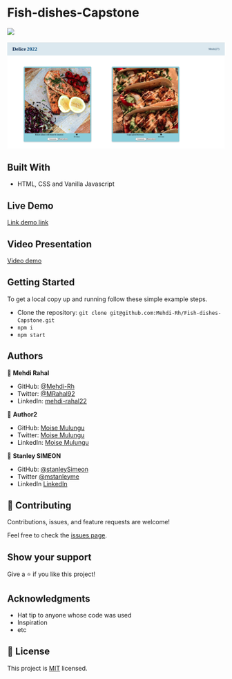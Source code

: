 # Fish-dishes-Capstone

![](https://img.shields.io/badge/Microverse-blueviolet)

![screenshot](./delicious-meal.png)

## Built With

- HTML, CSS and Vanilla Javascript

## Live Demo

[Link demo link](https://mehdi-rh.github.io/Fish-dishes-Capstone/)


## Video Presentation

[Video demo](https://www.loom.com/share/d94cb47c28e3407bb69af558e4d8fec6)


## Getting Started

To get a local copy up and running follow these simple example steps.

* Clone the repository: ```git clone git@github.com:Mehdi-Rh/Fish-dishes-Capstone.git```
* ```npm i```
* ```npm start```


## Authors

👤 **Mehdi Rahal**

- GitHub: [@Mehdi-Rh](https://github.com/Mehdi-Rh)
- Twitter: [@MRahal92](https://twitter.com/MRahal92)
- LinkedIn: [mehdi-rahal22](https://www.linkedin.com/in/mehdi-rahal22/)

👤 **Author2**

- GitHub: [Moise Mulungu](https://github.com/moise-mulungu)
- Twitter: [Moise Mulungu](https://twitter.com/moise_mulungu)
- LinkedIn: [Moise Mulungu](https://www.linkedin.com/in/mo%C3%AFse-mulungu-a939831b2/)

👤 **Stanley SIMEON**

- GitHub: [@stanleySimeon](https://github.com/stanleySimeon)
- Twitter [@mstanleyme](https://twitter.com/mstanleyme)
- LinkedIn [LinkedIn](https://www.linkedin.com/in/stanley-simeon-881091224/)

## 🤝 Contributing

Contributions, issues, and feature requests are welcome!

Feel free to check the [issues page](https://github.com/Mehdi-Rh/Javascript-Capstone/issues).

## Show your support

Give a ⭐️ if you like this project!

## Acknowledgments

- Hat tip to anyone whose code was used
- Inspiration
- etc

## 📝 License

This project is [MIT](./MIT.md) licensed.

